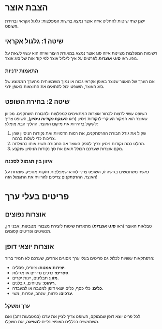 # הצבת אוצר

ישנן שתי שיטות להחליט איזה אוצר נמצא ברשות המפלצות: גלגול אקראי ובחירת השופט.

## שיטה 1: גלגול אקראי

רשימות המפלצות מציינות איזה סוג אוצר נמצא במאורת היצור ואיזה הוא עשוי לשאת על גופו. ראו ***סוגי אוצרות*** לפרטים על איך לגלגל אוצר לפי קוד אות של סוג אוצר.

### התאמות ידניות

אם הערך של האוצר שנוצר באופן אקראי גבוה או נמוך משמעותית מהערך הממוצע של סוג האוצר, השופט יכול להתאים את התוצאות באופן ידני.

## שיטה 2: בחירת השופט

השופט עשוי לרצות לבחור אוצרות המתאימים למפלצות ולחבורת השחקנים. מכיוון שאוצר הוא המקור העיקרי לנקודות ניסיון (ראו ***הענקת נקודות ניסיון***), השופט צריך לשקול בזהירות את מיקום האוצר. ההליך הבא מומלץ:

1. שקול את גודל חבורת ההרפתקנים, את רמות הדמויות ואת נקודות הניסיון שהן צריכות כדי לעלות ברמה.
2. החלט כמה נקודות ניסיון צריך לספק האוצר אם החבורה תשיג אותו בהצלחה.
3. מקם אוצרות שערכם הכולל תואם את סך נקודות הניסיון שנקבע.

### איזון בין תגמול לסכנה

כאשר משתמשים בגישה זו, השופט צריך לוודא שמפלצות חזקות מספיק שומרות על האוצר. ההרפתקנים צריכים להרוויח את התגמול הזה!

# פריטים בעלי ערך

## אוצרות נפוצים

טבלאות האוצר (ראו ***סוגי אוצרות***) מתארות שיטות ליצירת מצבורי מטבעות, אבני חן, תכשיטים ופריטים קסומים.

## אוצרות יוצאי דופן

הרפתקאות עשויות לכלול גם פריטים בעלי ערך מסוגים אחרים, שערכם לא תמיד ברור:

- **יצירות אמנות:** ציורים, פסלים.
- **ספרים:** כרכים נדירים או מגילות.
- **מזון:** תבלינים, יינות יקרים.
- **ריהוט:** שטיחים, גובלנים.
- **כלים:** כלי כסף, כלים יוצאי דופן למטבח או למעבדה.
- **ערכים:** פרוות, שנהב, עפרות, משי.

### ערך ומשקל

לכל פריט יוצא דופן שממוקם, השופט צריך לציין את ערכו (במטבעות זהב) ואם משתמשים בכללים האופציונליים ל***נשיאה***, את משקלו.